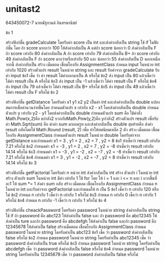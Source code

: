 # unitast2


643450072-7 นายณัฐกานต์ อินทรพานิชย์

ข้อ 1

  สร้างฟังก์ชั้น gradeCalculate โดยรับค่า score เป็น int และส่งค่ากลับเป็น string
    ใช้ if ในฟังก์ชั้น โดย ถ้า score มากกว่า 100 ให้ส่งค่ากลับเป็น A 
      แต่ถ้า score น้อยกว่า 0 ส่งค่ากลับเป็น F 
        ถ้า score  เท่ากับ 80 ส่งค่ากลับเป็น A
        ถ้า score  เท่ากับ 79 ส่งค่ากลับเป็น B+
        ถ้า score  เท่ากับ 49 ส่งค่ากลับเป็น F
        ถ้า score  มากว่าหรือเท่ากับ 50 และ น้อยกว่า 55 ส่งค่ากลับเป็น D
        นอกเหนือจากนี้ ส่งค่ากลับเป็น
  สร้าง เม็ดตอด เชื่อมโยงกับ AssignmentClass
    กำหนด input ในหน่วย int เท่ากับ 1020
    สร้างตัวแปร result ในหน่วย string และ result รับค่าจาก gradeCalculate รับค่า input
    ข้อ1 เช็ค ว่า ค่า result ได้ค่าออกมาเป็น A หรือไม่
    ข้อ2 ส่ง input เป็น 80 แล้วเช็คว่า ได้ค่า result เป็น A หรือไม่
    ข้อ3 ส่ง input เป็น -1 แล้วเช็คว่า ได้ค่า result เป็น F หรือไม่
    ข้อ4 ส่ง input เป็น 79 แล้วเช็คว่า ได้ค่า result เป็น B+ หรือไม่
    ข้อ5 ส่ง input เป็น 49 แล้วเช็คว่า ได้ค่า result เป็น F หรือไม่
ข้อ 2

  สร้างฟังก์ชั้น getDistance โดยรับค่า x1 y1 x2 y2 เป็นค่า int และส่งค่ากลับเป็น double
  แปลงสมการเพื่อคำนวนง่ายขึ้นโดย
    กำหนดตัวแปร x เท่ากับ x2 - x1 โดยส่งค่ากลับเป็น double
    กำหนดตัวแปร y เท่ากับ y2 - y1 โดยส่งค่ากลับเป็น double
    กำหนดตัวแปร sum คือ ใช้คำสั่ง Math.Pow(x,2)คือ xกำลัง2 บวกกับMath.Pow(y,2)คือ yกำลัง2
    สร้างตัวแปร result เพื่อรับค่า Math.Sqrt(sum) คือ นำค่า sum มาถอดรูท และส่งค่ากลับเป็น double
    สุดท้ายคือ ส่งค่า result กลับโดยใช้ Math.Round (result, 2) เพื่อ ทำให้ทศนิยมเหลือ 2 ตัว
  สร้าง เม็ดตอด เชื่อมโยงกับ AssignmentClass
  กำหนดตัวแปร result ในหน่วย double โดยรับค่าจาก getDistance และกำหนดค่า x1 = 3 , y1 = 2 , x2 = 7 , y2 = 8
    ข้อ1 ทำเช็คว่า result เท่ากับ 7.21 หรือไม่
    ข้อ2 กำหนดค่า x1 = -3 , y1 = 2 , x2 = 7 , y2 = -8
      ทำเช็คว่า result เท่ากับ 14.14 หรือไม่
    ข้อ3 กำหนดค่า x1 = -3 , y1 = -2 , x2 = -7 , y2 = -8
      ทำเช็คว่า result เท่ากับ 7.21 หรือไม่
    ข้อ4 กำหนดค่า x1 = 3 , y1 = -2 , x2 = -7 , y2 = 8
      ทำเช็คว่า result เท่ากับ 14.14 หรือไม่
ข้อ 3

  สร้างฟังก์ชั้น getFactorial โดยรับค่า n หน่วย int ส่งค่ากลับเป็น int
    สร้าง ตัวแปร i ในหน่วย int
    สร้าง ตัวแปร sum ในหน่วย int มีค่า เท่ากับ 1
    ใช้ for โดย ให้ i = 1 และ i <= n และ i บวกขึ้นที่ละ1
      ให้ sum *= 1
    ส่งค่า sum กลับ
  สร้าง เม็ดตอด เชื่อมโยงกับ AssignmentClass
  กำหนด n ในหน่วย int และรับค่าจาก getFactorial และกำหนดให้ n เป็น 5
  ข้อ1 เช็คว่า n เท่ากับ 120 หรือไม่
  ข้อ2 กำหนด n เท่ากับ 1
    เช็คว่า n เท่ากับ 1 หรือไม่
  ข้อ3 กำหนด n เท่ากับ 0
    เช็คว่า n เท่ากับ 1 หรือไม่
  ข้อ4 กำหนด n เท่ากับ -1
    เช็คว่า n เท่ากับ 1 หรือไม่
ข้อ 4

  สร้างฟังก์ชั้น cheackPassword โดยรับค่า password ในหน่วย string ส่งค่ากลับเป็น string 
    ใช้ if ถ้า password คือ abc123
      ให้ส่งค่าเป็น false
      และ ถ้า password คือ abc12345
        ให้ส่งค่าเป็น ture
      และถ้า password คือ abcdefgh
        ให้ส่งค่าเป็น false 
      และถ้า password คือ 12345678
        ให้ส่งค่าเป็น false
  สร้างเม็ดตอด เชื่อมโยงกับ AssignmentClass
    กำหนด password ในหน่วย string โดยรับค่าเป็น abc123
      ข้อ1 เช็ค ว่า password ส่งค่ากลับเป็น false หรือไม่
      ข้อ2 กำหนด password ในหน่วย string โดยรับค่าเป็น abc12345
        เช็ค ว่า password ส่งค่ากลับเป็น true หรือไม่
      ข้อ3 กำหนด password ในหน่วย string โดยรับค่าเป็น abcdefgh
        เช็ค ว่า password ส่งค่ากลับเป็น false หรือไม่
      ข้อ4 กำหนด password ในหน่วย string โดยรับค่าเป็น 12345678
        เช็ค ว่า password ส่งค่ากลับเป็น false หรือไม่
